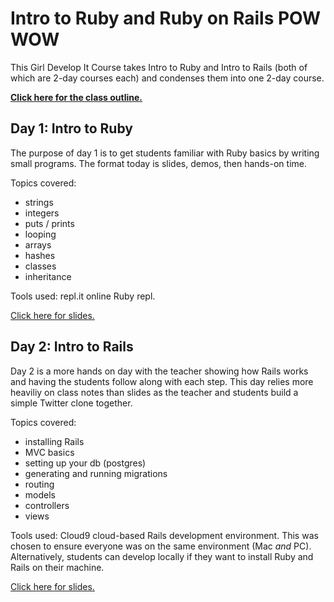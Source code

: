 # Intro to Ruby and Ruby on Rails POW WOW
This Girl Develop It Course takes Intro to Ruby and Intro to Rails (both of which are 2-day courses each) and condenses them into one 2-day course.

**[Click here for the class outline.](https://docs.google.com/document/d/1kMu_LfoiDr4dWrQGaZ-Lkk_5kU2Rhzv8fzcgGkUF4IM/edit?usp=sharing)**

## Day 1: Intro to Ruby

The purpose of day 1 is to get students familiar with Ruby basics by writing small programs. The format today is slides, demos, then hands-on time.

Topics covered:

* strings
* integers
* puts / prints
* looping
* arrays
* hashes
* classes
* inheritance

Tools used: repl.it online Ruby repl.

[Click here for slides.](http://cecyc.github.io/ruby-rails-gdi-atx/ruby.html#/)

## Day 2: Intro to Rails

Day 2 is a more hands on day with the teacher showing how Rails works and having the students follow along with each step. This day relies more heaviliy on class notes than slides as the teacher and students build a simple Twitter clone together.

Topics covered:

* installing Rails
* MVC basics
* setting up your db (postgres)
* generating and running migrations
* routing
* models
* controllers
* views

Tools used: Cloud9 cloud-based Rails development environment. This was chosen to ensure everyone was on the same environment (Mac _and_ PC). Alternatively, students can develop locally if they want to install Ruby and Rails on their machine.

[Click here for slides.](http://cecyc.github.io/ruby-rails-gdi-atx/rails.html#/)

